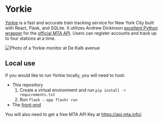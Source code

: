 # Yorkie

[Yorkie](https://yorkie.city) is a fast and accurate train tracking service for New York City built with React, Flask, and SQLite. It utilizes Andrew Dickinson [excellent Python wrapper](https://github.com/Andrew-Dickinson/nyct-gtfs/tree/master/nyct_gtfs) for the [official MTA API](https://api.mta.info/#/landing). Users can register accounts and track up to four stations at a time.

![Photo of a Yorkie monitor at De Kalb avenue](https://i.imgur.com/qMcBX6j.png) 

## Local use

If you would like to run Yorkie locally, you will need to host:
  - This repository 
    1. Create a virtual environment and run `pip install -r requirements.txt`
    2. Run `flask --app flaskr run`
  - The [front-end](https://github.com/jajego/yorkie-frontend)

You will also need to get a free MTA API Key at https://api.mta.info/.




